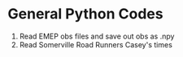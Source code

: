 # General Python Codes


1) Read EMEP obs files and save out obs as .npy 
2) Read Somerville Road Runners Casey's times 
